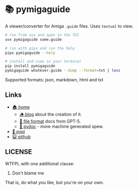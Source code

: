 # 📚 pymigaguide

A viewer/converter for Amiga `.guide` files. Uses `textual` to view.


```bash
# run from uvx and open in the TUI
uvx pymigaguide some.guide

# run with pipx and run the help
pipx pymigaguide --help

# install and view in your terminal
pip install pymigaguide
pymigaguide whatever.guide --dump --format=txt | less
```

Supported formats: json, markdown, html and txt

## Links

* [🏠 home](https://bitplane.net/dev/python/pymigaguide)
  * [🪵 blog](https://bitplane.net/log/2025/08/pymigaguide/)
    about the creation of it.
  * [📕 file format](https://bitplane.net/dev/python/pymigaguide/guide)
    docs from GPT-5.
  * [📕 pydoc](https://bitplane.net/dev/python/pymigaguide/pydoc) -
    more machine generated spew.
* [🐍 pypi](https://pypi.org/project/pymigaguide)
* [😺 github](https://github.com/bitplane/pymigaguide)

## LICENSE

WTFPL with one additional clause:

1. Don't blame me

That is, do what you like, but you're on your own.
